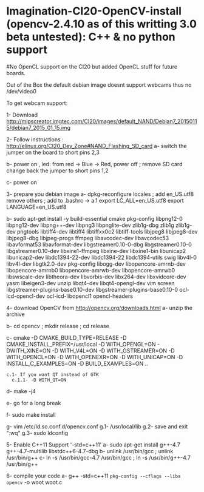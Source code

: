 # Imagination-CI20-OpenCV-install (opencv-2.4.10 as of this writting 3.0 beta untested): C++ & no python support
#No OpenCL support on the CI20 but added OpenCL stuff for future boards.

Out of the Box the default debian image doesnt support webcams thus no /dev/video0

To get webcam support:

1- Download http://mipscreator.imgtec.com/CI20/images/default_NAND/Debian7_20150115/debian7_2015_01_15.img

2- Follow instructions : http://elinux.org/CI20_Dev_Zone#NAND_Flashing_SD_card
  a- switch the jumper on the board to short pins 2,3
  
  b- power on , led: from red -> Blue -> Red, power off ; remove SD card change back the jumper to short pins 1,2
  
  c- power on

3- prepare you debian image
  a- dpkg-reconfigure locales ; add en_US.utf8 remove others ; add to .bashrc ->
    a.1 export LC_ALL=en_US.utf8
        export LANGUAGE=en_US.utf8
    
  b- sudo apt-get install -y build-essential cmake pkg-config libpng12-0 libpng12-dev libpng++-dev libpng3 libpnglite-dev zlib1g-dbg zlib1g zlib1g-dev pngtools libtiff4-dev libtiff4 libtiffxx0c2 libtiff-tools libjpeg8 libjpeg8-dev libjpeg8-dbg libjpeg-progs ffmpeg libavcodec-dev libavcodec53 libavformat53 libavformat-dev libgstreamer0.10-0-dbg libgstreamer0.10-0  libgstreamer0.10-dev libxine1-ffmpeg  libxine-dev libxine1-bin libunicap2 libunicap2-dev libdc1394-22-dev libdc1394-22 libdc1394-utils swig libv4l-0 libv4l-dev libgtk2.0-dev pkg-config libogg-dev libopencore-amrnb-dev libopencore-amrnb0 libopencore-amrwb-dev libopencore-amrwb0 libswscale-dev libtheora-dev libvorbis-dev libx264-dev libxvidcore-dev yasm libeigen3-dev unzip libqt4-dev libqt4-opengl-dev vim screen libgstreamer-plugins-base0.10-dev libgstreamer-plugins-base0.10-0 ocl-icd-opencl-dev ocl-icd-libopencl1 opencl-headers
  
4- download OpenCV from http://opencv.org/downloads.html
  a- unzip the archive
  
  b- cd opencv<version> ; mkdir release ; cd release
  
  c- cmake -D CMAKE_BUILD_TYPE=RELEASE -D CMAKE_INSTALL_PREFIX=/usr/local -D WITH_OPENGL=ON -DWITH_XINE=ON -D WITH_V4L=ON -D WITH_GSTREAMER=ON -D WITH_OPENCL=ON -D WITH_OPENEXR=ON -D WITH_UNICAP=ON -D INSTALL_C_EXAMPLES=ON -D BUILD_EXAMPLES=ON ..
  
    c.1- If you want QT instead of GTK
      c.1.1- -D WITH_QT=ON
  
  d- make -j4
  
  e-  go for a long break
  
  f- sudo make install
  
  g- vim /etc/ld.so.conf.d/opencv.conf
    g.1- /usr/local/lib
    g.2- save and exit ":wq"
    g.3- sudo ldconfig

5- Enable C++11 Support '-std=c++11'
  a- sudo apt-get install g++-4.7 g++-4.7-multilib libstdc++6-4.7-dbg
  b- unlink /usr/bin/gcc ; unlink /usr/bin/g++
  c- ln -s /usr/bin/gcc-4.7 /usr/bin/gcc ; ln -s /usr/bin/g++-4.7 /usr/bin/g++
  
6- compile your code
  a- g++ -std=c++11 `pkg-config --cflags --libs opencv` -o woot woot.c
  
